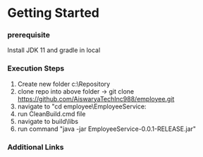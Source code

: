 # Getting Started

### prerequisite
Install JDK 11 and gradle in local

### Execution Steps
1. Create new folder c:\Repository
2. clone repo into above folder -> git clone https://github.com/AiswaryaTechInc988/employee.git
3. navigate to "cd employee\EmployeeService:
4. run CleanBuild.cmd file
5. navigate to build\libs
6. run command "java -jar EmployeeService-0.0.1-RELEASE.jar"





### Additional Links
